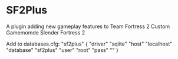 # SF2Plus

A plugin adding new gameplay features to Team Fortress 2 Custom Gamemomde Slender Fortress 2

Add to databases.cfg:
  "sf2plus"
{
	"driver"			"sqlite"
	"host"				"localhost"
	"database"			"sf2plus"
	"user"				"root"
	"pass"				""
 }
